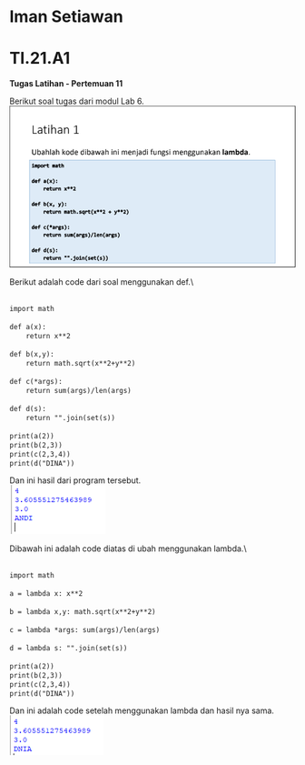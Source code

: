 # Iman Setiawan
# TI.21.A1

**Tugas Latihan - Pertemuan 11**

Berikut soal tugas dari modul Lab 6.\
![screenshot output](screenshot/soal.png)

Berikut adalah code dari soal menggunakan def.\
~~~

import math

def a(x):
    return x**2

def b(x,y):
    return math.sqrt(x**2+y**2)

def c(*args):
    return sum(args)/len(args)

def d(s):
    return "".join(set(s))

print(a(2))
print(b(2,3))
print(c(2,3,4))
print(d("DINA"))

~~~

Dan ini hasil dari program tersebut.\
![screenshot output](screenshot/ss1.png)


Dibawah ini adalah code diatas di ubah menggunakan lambda.\
~~~

import math

a = lambda x: x**2

b = lambda x,y: math.sqrt(x**2+y**2)

c = lambda *args: sum(args)/len(args)

d = lambda s: "".join(set(s))

print(a(2))
print(b(2,3))
print(c(2,3,4))
print(d("DINA"))

~~~


Dan ini adalah code setelah menggunakan lambda dan hasil nya sama.\
![screenshot output](screenshot/ss2.png)



